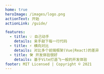 ```yaml
---
home: true
heroImage: /images/logo.png
actionText: 开始
actionLink: /guide/

features:
  - title: 💡 自己动手
    details: 亲手敲下每一行代码
  - title: ⚡️ 横向对比
    details: 对比多个前端框架(Vue|React)的差异
  - title: 🛠️ 开发体验很好
    details: 基于Vite打造飞一般的开发体验
footer: MIT Licensed | Copyright © 2021
---
```

